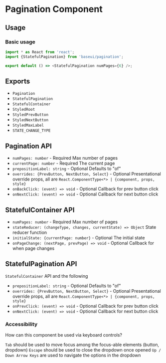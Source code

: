 # Pagination Component

## Usage

### Basic usage

```javascript
import * as React from 'react';
import {StatefulPagination} from 'baseui/pagination';

export default () => <StatefulPagination numPages={6} />;
```

## Exports

* `Pagination`
* `StatefulPagination`
* `StatefulContainer`
* `StyledRoot`
* `StyledPrevButton`
* `StyledNextButton`
* `StyledMaxLabel`
* `STATE_CHANGE_TYPE`

## Pagination API

* `numPages: number` - Required
  Max number of pages
* `currentPage: number` - Required
  The current page
* `prepositionLabel: string` - Optional
  Defaults to "of"
* `overrides: {PrevButton, NextButton, Select}` - Optional
  Presentational override props, all are `React.ComponentType<*> | {component, props, style}`
* `onBackClick: (event) => void` - Optional
  Callback for prev button click
* `onNextClick: (event) => void` - Optional
  Callback for next button click

## StatefulContainer API

* `numPages: number` - Required
  Max number of pages
* `stateReducer: (changeType, changes, currentState) => Object`
  State reducer function
* `initialState: {currentPage: number}` - Optional
  The initial state
* `onPageChange: (nextPage, prevPage) => void` - Optional
  Callback for when page changes

## StatefulPagination API

`StatefulContainer` API and the following

* `prepositionLabel: string` - Optional
  Defaults to "of"
* `overrides: {PrevButton, NextButton, Select}` - Optional
  Presentational override props, all are `React.ComponentType<*> | {component, props, style}`
* `onPrevClick: (event) => void` - Optional
  Callback for prev button click
* `onNextClick: (event) => void` - Optional
  Callback for next button click

### Accessibility

How can this component be used via keyboard controls?

`Tab` should be used to move focus among the focus-able elements (button, dropdown)
`Escape` should be used to close the dropdown once opened
`Up / Down Arrow Keys` are used to navigate the options in the dropdown
